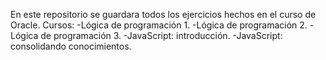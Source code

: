 En este repositorio se guardara todos los ejercicios hechos en el curso de Oracle.
Cursos:
-Lógica de programación 1.
-Lógica de programación 2.
-Lógica de programación 3.
-JavaScript: introducción.
-JavaScript: consolidando conocimientos.